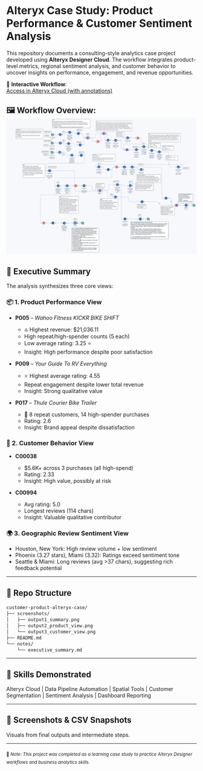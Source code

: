# Alteryx Case Study: Product Performance & Customer Sentiment Analysis

This repository documents a consulting-style analytics case project developed using **Alteryx Designer Cloud**. The workflow integrates product-level metrics, regional sentiment analysis, and customer behavior to uncover insights on performance, engagement, and revenue opportunities.

🔗 **Interactive Workflow**:  
[Access in Alteryx Cloud (with annotations)](https://us1.alteryxcloud.com/designer/workflows/01JRZVPBTS4BANDCRARASKN4ZJ)

🖼️ **Workflow Overview**:  
![Alteryx Workflow Overview](screenshots/workflow_full_view.png)
---

## 📌 Executive Summary

The analysis synthesizes three core views:

### 📦 1. Product Performance View
- **P005** – *Wahoo Fitness KICKR BIKE SHIFT*  
  - 🔝 Highest revenue: $21,036.11  
  - High repeat/high-spender counts (5 each)  
  - Low average rating: 3.25 ⭐  
  - Insight: High performance despite poor satisfaction

- **P009** – *Your Guide To RV Everything*  
  - ⭐ Highest average rating: 4.55  
  - Repeat engagement despite lower total revenue  
  - Insight: Strong qualitative value

- **P017** – *Thule Courier Bike Trailer*  
  - 🚴 8 repeat customers, 14 high-spender purchases  
  - Rating: 2.6  
  - Insight: Brand appeal despite dissatisfaction

### 👤 2. Customer Behavior View
- **C00038**  
  - $5.6K+ across 3 purchases (all high-spend)  
  - Rating: 2.33  
  - Insight: High value, possibly at risk

- **C00994**  
  - Avg rating: 5.0  
  - Longest reviews (114 chars)  
  - Insight: Valuable qualitative contributor

### 🌍 3. Geographic Review Sentiment View
- Houston, New York: High review volume + low sentiment  
- Phoenix (3.27 stars), Miami (3.32): Ratings exceed sentiment tone  
- Seattle & Miami: Long reviews (avg >37 chars), suggesting rich feedback potential

---

## 📁 Repo Structure
```
customer-product-alteryx-case/
├── screenshots/
│   ├── output1_summary.png
│   ├── output2_product_view.png
│   └── output3_customer_view.png
├── README.md
└── notes/
    └── executive_summary.md
```

---

## 🧠 Skills Demonstrated
Alteryx Cloud | Data Pipeline Automation | Spatial Tools | Customer Segmentation | Sentiment Analysis | Dashboard Reporting

---

## 📎 Screenshots & CSV Snapshots
Visuals from final outputs and intermediate steps.

---

<sub>📘 *Note: This project was completed as a learning case study to practice Alteryx Designer workflows and business analytics skills.*</sub>
